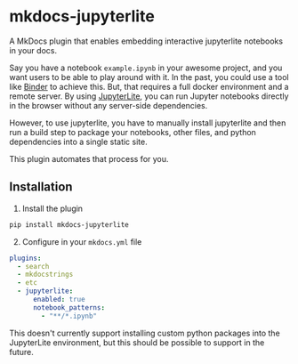 # mkdocs-jupyterlite

A MkDocs plugin that enables embedding interactive jupyterlite notebooks in your docs.

Say you have a notebook `example.ipynb` in your awesome project, and you want
users to be able to play around with it.
In the past, you could use a tool like [Binder](https://mybinder.org/) to achieve this.
But, that requires a full docker environment and a remote server.
By using [JupyterLite](https://jupyterlite.readthedocs.io/),
you can run Jupyter notebooks directly in the browser without any server-side dependencies.

However, to use jupyterlite, you have to manually install jupyterlite and
then run a build step to package your notebooks, other files, and python
dependencies into a single static site.

This plugin automates that process for you.

## Installation

1. Install the plugin

```bash
pip install mkdocs-jupyterlite
```

2. Configure in your `mkdocs.yml` file

```yaml
plugins:
  - search
  - mkdocstrings
  - etc
  - jupyterlite:
      enabled: true
      notebook_patterns:
        - "**/*.ipynb"
```

This doesn't currently support installing custom python packages into the
JupyterLite environment, but this should be possible to support in the future.
